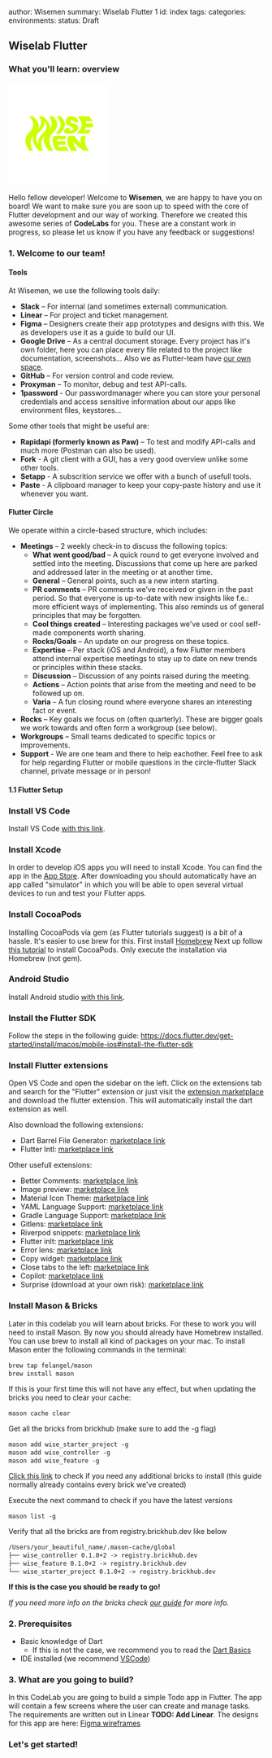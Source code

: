 author: Wisemen
summary: Wiselab Flutter 1
id: index
tags:
categories:
environments:
status: Draft

## Wiselab Flutter

### What you'll learn: overview

<img width="200" src="img/branding/wisemen_logo.png" />

Hello fellow developer! Welcome to **Wisemen**, we are happy to have you on board! We want to make sure you are
soon up to speed with the core of Flutter development and our way of working.
Therefore we created this awesome series of **CodeLabs** for you. These are a constant work in progress, so please
let us know if you have any feedback or suggestions!

### 1. Welcome to our team!

#### Tools
At Wisemen, we use the following tools daily:
- **Slack** – For internal (and sometimes external) communication.
- **Linear** – For project and ticket management.
- **Figma** – Designers create their app prototypes and designs with this. We as developers use it as a guide to build our UI.
- **Google Drive** – As a central document storage. Every project has it's own folder, here you can place every file related to the project like documentation, screenshots... Also we as Flutter-team have [our own space](https://drive.google.com/drive/folders/1Fr92dpOKxVC3u6ZwmlUNwtYjQUw0XwT9).
- **GitHub** – For version control and code review.
- **Proxyman** – To monitor, debug and test API-calls.
- **1password** - Our passwordmanager where you can store your personal credentials and access sensitive information about our apps like environment files, keystores...

Some other tools that might be useful are:
- **Rapidapi (formerly known as Paw)** – To test and modify API-calls and much more (Postman can also be used).
- **Fork** - A git client with a GUI, has a very good overview unlike some other tools.
- **Setapp** - A subscrition service we offer with a bunch of usefull tools.
- **Paste** - A clipboard manager to keep your copy-paste history and use it whenever you want.

#### Flutter Circle
We operate within a circle-based structure, which includes:
- **Meetings** – 2 weekly check-in to discuss the following topics:
    - **What went good/bad** – A quick round to get everyone involved and settled into the meeting. Discussions that come up here are parked and addressed later in the meeting or at another time.
    - **General** – General points, such as a new intern starting.
    - **PR comments** – PR comments we’ve received or given in the past period. So that everyone is up-to-date with new insights like f.e.: more efficient ways of implementing. This also reminds us of general principles that may be forgotten.
    - **Cool things created** – Interesting packages we've used or cool self-made components worth sharing.
    - **Rocks/Goals** – An update on our progress on these topics.
    - **Expertise** – Per stack (iOS and Android), a few Flutter members attend internal expertise meetings to stay up to date on new trends or principles within these stacks.
    - **Discussion** – Discussion of any points raised during the meeting.
    - **Actions** – Action points that arise from the meeting and need to be followed up on.
    - **Varia** – A fun closing round where everyone shares an interesting fact or event.
- **Rocks** – Key goals we focus on (often quarterly). These are bigger goals we work towards and often form a workgroup (see below).
- **Workgroups** – Small teams dedicated to specific topics or improvements.
- **Support** - We are one team and there to help eachother. Feel free to ask for help regarding Flutter or mobile questions in the circle-flutter Slack channel, private message or in person!

#### 1.1 Flutter Setup
### Install VS Code
Install VS Code [with this link](https://code.visualstudio.com/).
### Install Xcode
In order to develop iOS apps you will need to install Xcode. You can find the app in the [App Store](https://apps.apple.com/be/app/xcode/id497799835?l=nl&mt=12). After downloading you should automatically have an app called "simulator" in which you will be able to open several virtual devices to run and test your Flutter apps.
### Install CocoaPods
Installing CocoaPods via gem (as Flutter tutorials suggest) is a bit of a hassle. It's easier to use brew for this.
First install [Homebrew](https://brew.sh/)
Next up follow [this tutorial](https://www.geeksforgeeks.org/how-to-install-cocoapods-in-flutter/) to install CocoaPods. Only execute the installation via Homebrew (not gem).
### Android Studio
Install Android studio [with this link](https://developer.android.com/studio/?gclid=Cj0KCQiAjJOQBhCkARIsAEKMtO3zEhdK4_I0CEZic3UH4dl-9gVXuHFR9dCl3TOHKjmv3xWLU3UxfhYaApfAEALw_wcB&gclsrc=aw.ds).
### Install the Flutter SDK
Follow the steps in the following guide:
https://docs.flutter.dev/get-started/install/macos/mobile-ios#install-the-flutter-sdk
### Install Flutter extensions
Open VS Code and open the sidebar on the left. Click on the extensions tab and search for the "Flutter" extension or just visit the [extension marketplace](https://marketplace.visualstudio.com/items?itemName=Dart-Code.flutter) and download the flutter extension. This will automatically install the dart extension as well.

Also download the following extensions:
- Dart Barrel File Generator: [marketplace link](https://marketplace.visualstudio.com/items?itemName=miquelddg.dart-barrel-file-generator)
- Flutter Intl: [marketplace link](https://marketplace.visualstudio.com/items?itemName=localizely.flutter-intl)

Other usefull extensions:
- Better Comments: [marketplace link](https://marketplace.visualstudio.com/items?itemName=aaron-bond.better-comments)
- Image preview: [marketplace link](https://marketplace.visualstudio.com/items?itemName=kisstkondoros.vscode-gutter-preview)
- Material Icon Theme: [marketplace link](https://marketplace.visualstudio.com/items?itemName=PKief.material-icon-theme)
- YAML Language Support: [marketplace link](https://marketplace.visualstudio.com/items?itemName=redhat.vscode-yaml)
- Gradle Language Support: [marketplace link](https://marketplace.visualstudio.com/items?itemName=naco-siren.gradle-language)
- Gitlens: [marketplace link](https://marketplace.visualstudio.com/items?itemName=eamodio.gitlens)
- Riverpod snippets: [marketplace link](https://marketplace.visualstudio.com/items?itemName=robert-brunhage.flutter-riverpod-snippets)
- Flutter inlt: [marketplace link](https://marketplace.visualstudio.com/items?itemName=localizely.flutter-intl)
- Error lens: [marketplace link](https://marketplace.visualstudio.com/items?itemName=usernamehw.errorlens)
- Copy widget: [marketplace link](https://marketplace.visualstudio.com/items?itemName=FushiArt.copywidget)
- Close tabs to the left: [marketplace link](https://marketplace.visualstudio.com/items?itemName=ctf0.close-tabs-to-the-left)
- Copilot: [marketplace link](https://marketplace.visualstudio.com/items?itemName=GitHub.copilot)
- Surprise (download at your own risk): [marketplace link](https://marketplace.visualstudio.com/items?itemName=VirejDasani.incredibly-in-your-face)

### Install Mason & Bricks
Later in this codelab you will learn about bricks. For these to work you will need to install Mason. By now you should already have Homebrew installed. You can use brew to install all kind of packages on your mac. To install Mason enter the following commands in the terminal:
```
brew tap felangel/mason
brew install mason
```
If this is your first time this will not have any effect, but when updating the bricks you need to clear your cache:
```
mason cache clear
```

Get all the bricks from brickhub (make sure to add the -g flag)
```
mason add wise_starter_project -g
mason add wise_controller -g
mason add wise_feature -g
```
[Click this link](https://brickhub.dev/search?q=wise) to check if you need any additional bricks to install (this guide normally already contains every brick we've created)

Execute the next command to check if you have the latest versions
```
mason list -g
```
Verify that all the bricks are from registry.brickhub.dev like below
```
/Users/your_beautiful_name/.mason-cache/global
├── wise_controller 0.1.0+2 -> registry.brickhub.dev
├── wise_feature 0.1.0+2 -> registry.brickhub.dev
└── wise_starter_project 0.1.0+2 -> registry.brickhub.dev
```
**If this is the case you should be ready to go!**

*If you need more info on the bricks check [our guide](https://appwise.atlassian.net/wiki/x/C4BxP) for more info.*
### 2. Prerequisites

* Basic knowledge of Dart
    * If this is not the case, we recommend you to read the [Dart Basics](https://dart.dev/language)
* IDE installed (we recommend [VSCode](https://code.visualstudio.com/))

### 3. What are you going to build?

In this CodeLab you are going to build a simple Todo app in Flutter. The app will contain a few screens where the user can create and manage tasks. The requirements are written out in Linear **TODO: Add Linear**.
The designs for this app are here: [Figma wireframes](https://www.figma.com/file/hebgv4Qx8VanMAQkO1NFpa/Onboarding-to-do?node-id=407-4095&t=2qdyy89lKwN7dFw3-0)

### Let's get started!
